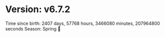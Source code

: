 # Version: v6.7.2
Time since birth: 2407 days, 57768 hours, 3466080 minutes, 207964800 seconds
Season: Spring 🌸
